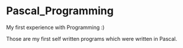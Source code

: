 # Pascal_Programming
My first experience with Programming :)

Those are my first self written programs which were written in Pascal. 
